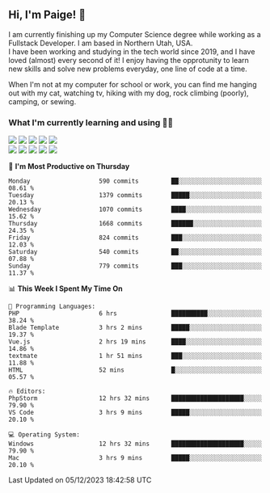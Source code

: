 ## Hi, I'm Paige! :vulcan_salute:

I am currently finishing up my Computer Science degree while working as a Fullstack Developer. I am based in Northern Utah, USA. \
I have been working and studying in the tech world since 2019, and I have loved (almost) every second of it! I enjoy having the opprotunity to learn new skills and solve new problems everyday, one line of code at a time.  

When I'm not at my computer for school or work, you can find me hanging out with my cat, watching tv, hiking with my dog, rock climbing (poorly), camping, or sewing.  

### What I'm currently learning and using :woman_technologist:
![](https://img.shields.io/badge/Laravel-FF2D20?style=for-the-badge&logo=laravel&logoColor=white) 
![](https://img.shields.io/badge/PHP-777BB4?style=for-the-badge&logo=php&logoColor=white)
![](https://img.shields.io/badge/Vue.js-35495E?style=for-the-badge&logo=vuedotjs&logoColor=4FC08D) 
![](https://img.shields.io/badge/MySQL-005C84?style=for-the-badge&logo=mysql&logoColor=white) 
![](https://img.shields.io/badge/Tailwind_CSS-38B2AC?style=for-the-badge&logo=tailwind-css&logoColor=white) \
![](https://img.shields.io/badge/Python-FFD43B?style=for-the-badge&logo=python&logoColor=blue)
![](https://img.shields.io/badge/Django-092E20?style=for-the-badge&logo=django&logoColor=green)
![](https://img.shields.io/badge/Kotlin-0095D5?&style=for-the-badge&logo=kotlin&logoColor=white)
![](https://img.shields.io/badge/Java-ED8B00?style=for-the-badge&logo=java&logoColor=white)
![](https://img.shields.io/badge/Haskell-5D4F85?style=for-the-badge&logo=haskell&logoColor=white) 

<!--START_SECTION:waka-->
📅 **I'm Most Productive on Thursday** 

```text
Monday                   590 commits         ██░░░░░░░░░░░░░░░░░░░░░░░   08.61 % 
Tuesday                  1379 commits        █████░░░░░░░░░░░░░░░░░░░░   20.13 % 
Wednesday                1070 commits        ████░░░░░░░░░░░░░░░░░░░░░   15.62 % 
Thursday                 1668 commits        ██████░░░░░░░░░░░░░░░░░░░   24.35 % 
Friday                   824 commits         ███░░░░░░░░░░░░░░░░░░░░░░   12.03 % 
Saturday                 540 commits         ██░░░░░░░░░░░░░░░░░░░░░░░   07.88 % 
Sunday                   779 commits         ███░░░░░░░░░░░░░░░░░░░░░░   11.37 % 
```


📊 **This Week I Spent My Time On** 

```text
💬 Programming Languages: 
PHP                      6 hrs               ██████████░░░░░░░░░░░░░░░   38.24 % 
Blade Template           3 hrs 2 mins        █████░░░░░░░░░░░░░░░░░░░░   19.37 % 
Vue.js                   2 hrs 19 mins       ████░░░░░░░░░░░░░░░░░░░░░   14.86 % 
textmate                 1 hr 51 mins        ███░░░░░░░░░░░░░░░░░░░░░░   11.88 % 
HTML                     52 mins             █░░░░░░░░░░░░░░░░░░░░░░░░   05.57 % 

🔥 Editors: 
PhpStorm                 12 hrs 32 mins      ████████████████████░░░░░   79.90 % 
VS Code                  3 hrs 9 mins        █████░░░░░░░░░░░░░░░░░░░░   20.10 % 

💻 Operating System: 
Windows                  12 hrs 32 mins      ████████████████████░░░░░   79.90 % 
Mac                      3 hrs 9 mins        █████░░░░░░░░░░░░░░░░░░░░   20.10 % 
```


 Last Updated on 05/12/2023 18:42:58 UTC
<!--END_SECTION:waka-->
